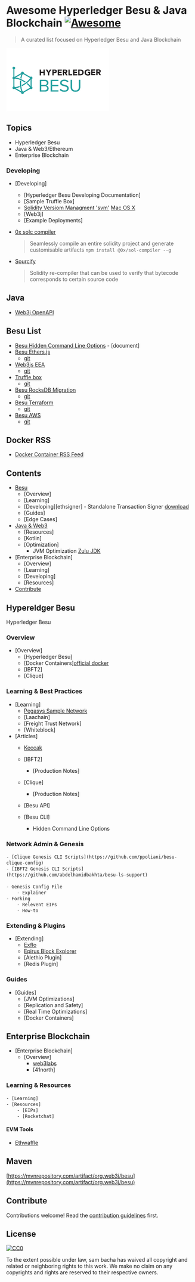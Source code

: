 # Awesome Hyperledger Besu & Java Blockchain [![Awesome](https://awesome.re/badge.svg)](https://awesome.re)

> A curated list focused on Hyperledger Besu and Java Blockchain

<img src="/hyperledger-besu.png" class="center" alt="Hyperledger Besu"
	title="Hyperledger Besu Logo" width="275" height="170" />

## Topics

- Hyperledger Besu
- Java & Web3/Ethereum
- Enterprise Blockchain

### Developing

- [Developing]
  - [Hyperledger Besu Developing Documentation]
  - [Sample Truffle Box]
  - [Solidity Versiom Managment 'svm'](https://github.com/web3j/svm)
    [Mac OS X](https://github.com/web3j/solidity-darwin-binaries)
  - [Web3j]
  - [Example Deployments]
- [0x solc compiler](https://sol-compiler.com/)

  > Seamlessly compile an entire solidity project and generate customisable
  > artifacts `npm install @0x/sol-compiler --g`

- [Sourcify](https://github.com/ethereum/sourcify)
  > Solidity re-compiler that can be used to verify that bytecode corresponds to
  > certain source code

## Java

- [Web3j OpenAPI](https://github.com/web3j/web3j-openapi)

## Besu List

- [Besu Hidden Command Line Options](https://github.com/freight-chain/awesome-hyperledger-besu/blob/master/besu-cli.md) -
  [document]
- [Besu Ethers.js](https://github.com/PegaSysEng/hyperledger-besu-ethers)
  - [git](https://github.com/PegaSysEng/hyperledger-besu-ethers)
- [Web3js EEA](https://github.com/PegaSysEng/web3js-eea)
  - [git](https://github.com/PegaSysEng/web3js-eea.git)
- [Truffle box](https://github.com/illuzzig/besu-box)
  - [git](https://github.com/illuzzig/besu-box.git)
- [Besu RocksDB Migration](https://github.com/PegaSysEng/besu-db-migration-test)
  - [git](https://github.com/PegaSysEng/besu-db-migration-test.git)
- [Besu Terraform](https://github.com/PegaSysEng/besu-terraform)
  - [git](https://github.com/PegaSysEng/besu-terraform.git)
- [Besu AWS](https://github.com/PegaSysEng/besu-aws)
  - [git](https://github.com/PegaSysEng/besu-aws.git)

## Docker RSS

- [Docker Container RSS Feed](https://docker-hub-rss.now.sh/hyperledger/besu.atom)

## Contents

- [Besu](#section)
  - [Overview]
  - [Learning]
  - [Developing][ethsigner] - Standalone Transaction Signer
    [download](https://bintray.com/consensys/pegasys-repo/ethsigner)
  - [Guides]
  - [Edge Cases]
- [Java & Web3](#)
  - [Resources]
  - [Kotlin]
  - [Optimization]
    - JVM Optimization
      [Zulu JDK](https://github.com/zulu-openjdk/zulu-openjdk/tree/master/11.0.7-11.39.15)
- [Enterprise Blockchain]
  - [Overview]
  - [Learning]
  - [Developing]
  - [Resources]
- [Contribute](#contribute)

## Hypereldger Besu

Hyperledger Besu

### Overview

- [Overview]
  - [Hyperledger Besu]
  - [Docker Containers][official docker](#)
  - [IBFT2]
  - [Clique]

### Learning & Best Practices

- [Learning]
  - [Pegasys Sample Network](https://github.com/PegaSysEng/besu-sample-networks)
  - [Laachain]
  - [Freight Trust Network]
  - [Whiteblock]
- [Articles]
  - [Keccak](https://whiteblock.io/besu-keccak256/)
  - [IBFT2]
    - [Production Notes]
  - [Clique]
    - [Production Notes]
  - [Besu API]

  - [Besu CLI]
    - Hidden Command Line Options

### Network Admin & Genesis

    - [Clique Genesis CLI Scripts](https://github.com/ppoliani/besu-clique-config)
    - [IBFT2 Genesis CLI Scripts](https://github.com/abdelhamidbakhta/besu-ls-support)

    - Genesis Config File
    	- Explainer
    - Forking
    	- Relevent EIPs
    	- How-to

### Extending & Plugins

- [Extending]
  - [Exflo](https://github.com/41north)
  - [Epirus Block Explorer](https://github.com/web3j)
  - [Alethio Plugin]
  - [Redis Plugin]

### Guides

- [Guides]
  - [JVM Optimizations]
  - [Replication and Safety]
  - [Real Time Optimizations]
  - [Docker Containers]

## Enterprise Blockchain

- [Enterprise Blockchain]
  - [Overview]
    - [web3labs](https://github.com/web3labs)
    - [41north]

### Learning & Resources

    - [Learning]
    - [Resources]
        - [EIPs]
        - [Rocketchat]

#### EVM Tools

- [Ethwaffle](https://github.com/EthWorks/Waffle)

## Maven

[https://mvnrepository.com/artifact/org.web3j/besu](https://mvnrepository.com/artifact/org.web3j/besu)

## Contribute <a name="contribute"></a>

Contributions welcome! Read the [contribution guidelines](contributing.md)
first.

## License

[![CC0](https://mirrors.creativecommons.org/presskit/buttons/88x31/svg/cc-zero.svg)](https://creativecommons.org/publicdomain/zero/1.0)

To the extent possible under law, sam bacha has waived all copyright and related
or neighboring rights to this work. We make no claim on any copyrights and
rights are reserved to their respective owners.
